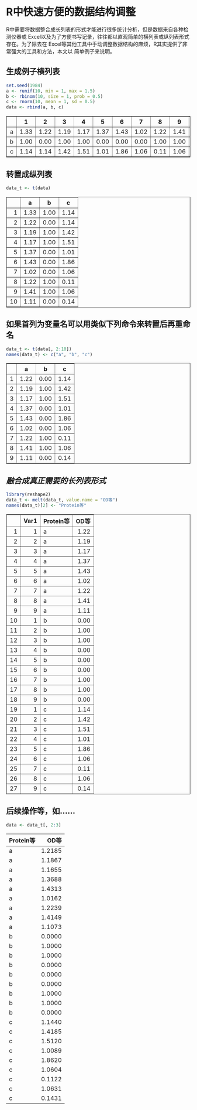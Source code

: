 R中快速方便的数据结构调整
========================================================

R中需要将数据整合成长列表的形式才能进行很多统计分析，但是数据来自各种检测仪器或
Excel以及为了方便书写记录，往往都以直观简单的横列表或纵列表形式存在。为了除去在
Excel等其他工具中手动调整数据结构的麻烦，R其实提供了非常强大的工具和方法，本文以
简单例子来说明。

## 生成例子横列表

```r
set.seed(1984)
a <- runif(10, min = 1, max = 1.5)
b <- rbinom(10, size = 1, prob = 0.5)
c <- rnorm(10, mean = 1, sd = 0.5)
data <- rbind(a, b, c)
```


<!-- html table generated in R 3.0.2 by xtable 1.7-1 package -->
<!-- Fri Dec  6 16:44:36 2013 -->
<TABLE border=1>
<TR> <TH>  </TH> <TH> 1 </TH> <TH> 2 </TH> <TH> 3 </TH> <TH> 4 </TH> <TH> 5 </TH> <TH> 6 </TH> <TH> 7 </TH> <TH> 8 </TH> <TH> 9 </TH> <TH> 10 </TH>  </TR>
  <TR> <TD align="right"> a </TD> <TD align="right"> 1.33 </TD> <TD align="right"> 1.22 </TD> <TD align="right"> 1.19 </TD> <TD align="right"> 1.17 </TD> <TD align="right"> 1.37 </TD> <TD align="right"> 1.43 </TD> <TD align="right"> 1.02 </TD> <TD align="right"> 1.22 </TD> <TD align="right"> 1.41 </TD> <TD align="right"> 1.11 </TD> </TR>
  <TR> <TD align="right"> b </TD> <TD align="right"> 1.00 </TD> <TD align="right"> 0.00 </TD> <TD align="right"> 1.00 </TD> <TD align="right"> 1.00 </TD> <TD align="right"> 0.00 </TD> <TD align="right"> 0.00 </TD> <TD align="right"> 0.00 </TD> <TD align="right"> 1.00 </TD> <TD align="right"> 1.00 </TD> <TD align="right"> 0.00 </TD> </TR>
  <TR> <TD align="right"> c </TD> <TD align="right"> 1.14 </TD> <TD align="right"> 1.14 </TD> <TD align="right"> 1.42 </TD> <TD align="right"> 1.51 </TD> <TD align="right"> 1.01 </TD> <TD align="right"> 1.86 </TD> <TD align="right"> 1.06 </TD> <TD align="right"> 0.11 </TD> <TD align="right"> 1.06 </TD> <TD align="right"> 0.14 </TD> </TR>
   </TABLE>


## 转置成纵列表

```r
data_t <- t(data)
```


<!-- html table generated in R 3.0.2 by xtable 1.7-1 package -->
<!-- Fri Dec  6 16:44:36 2013 -->
<TABLE border=1>
<TR> <TH>  </TH> <TH> a </TH> <TH> b </TH> <TH> c </TH>  </TR>
  <TR> <TD align="right"> 1 </TD> <TD align="right"> 1.33 </TD> <TD align="right"> 1.00 </TD> <TD align="right"> 1.14 </TD> </TR>
  <TR> <TD align="right"> 2 </TD> <TD align="right"> 1.22 </TD> <TD align="right"> 0.00 </TD> <TD align="right"> 1.14 </TD> </TR>
  <TR> <TD align="right"> 3 </TD> <TD align="right"> 1.19 </TD> <TD align="right"> 1.00 </TD> <TD align="right"> 1.42 </TD> </TR>
  <TR> <TD align="right"> 4 </TD> <TD align="right"> 1.17 </TD> <TD align="right"> 1.00 </TD> <TD align="right"> 1.51 </TD> </TR>
  <TR> <TD align="right"> 5 </TD> <TD align="right"> 1.37 </TD> <TD align="right"> 0.00 </TD> <TD align="right"> 1.01 </TD> </TR>
  <TR> <TD align="right"> 6 </TD> <TD align="right"> 1.43 </TD> <TD align="right"> 0.00 </TD> <TD align="right"> 1.86 </TD> </TR>
  <TR> <TD align="right"> 7 </TD> <TD align="right"> 1.02 </TD> <TD align="right"> 0.00 </TD> <TD align="right"> 1.06 </TD> </TR>
  <TR> <TD align="right"> 8 </TD> <TD align="right"> 1.22 </TD> <TD align="right"> 1.00 </TD> <TD align="right"> 0.11 </TD> </TR>
  <TR> <TD align="right"> 9 </TD> <TD align="right"> 1.41 </TD> <TD align="right"> 1.00 </TD> <TD align="right"> 1.06 </TD> </TR>
  <TR> <TD align="right"> 10 </TD> <TD align="right"> 1.11 </TD> <TD align="right"> 0.00 </TD> <TD align="right"> 0.14 </TD> </TR>
   </TABLE>


## 如果首列为变量名可以用类似下列命令来转置后再重命名

```r
data_t <- t(data[, 2:10])
names(data_t) <- c("a", "b", "c")
```


<!-- html table generated in R 3.0.2 by xtable 1.7-1 package -->
<!-- Fri Dec  6 16:44:36 2013 -->
<TABLE border=1>
<TR> <TH>  </TH> <TH> a </TH> <TH> b </TH> <TH> c </TH>  </TR>
  <TR> <TD align="right"> 1 </TD> <TD align="right"> 1.22 </TD> <TD align="right"> 0.00 </TD> <TD align="right"> 1.14 </TD> </TR>
  <TR> <TD align="right"> 2 </TD> <TD align="right"> 1.19 </TD> <TD align="right"> 1.00 </TD> <TD align="right"> 1.42 </TD> </TR>
  <TR> <TD align="right"> 3 </TD> <TD align="right"> 1.17 </TD> <TD align="right"> 1.00 </TD> <TD align="right"> 1.51 </TD> </TR>
  <TR> <TD align="right"> 4 </TD> <TD align="right"> 1.37 </TD> <TD align="right"> 0.00 </TD> <TD align="right"> 1.01 </TD> </TR>
  <TR> <TD align="right"> 5 </TD> <TD align="right"> 1.43 </TD> <TD align="right"> 0.00 </TD> <TD align="right"> 1.86 </TD> </TR>
  <TR> <TD align="right"> 6 </TD> <TD align="right"> 1.02 </TD> <TD align="right"> 0.00 </TD> <TD align="right"> 1.06 </TD> </TR>
  <TR> <TD align="right"> 7 </TD> <TD align="right"> 1.22 </TD> <TD align="right"> 1.00 </TD> <TD align="right"> 0.11 </TD> </TR>
  <TR> <TD align="right"> 8 </TD> <TD align="right"> 1.41 </TD> <TD align="right"> 1.00 </TD> <TD align="right"> 1.06 </TD> </TR>
  <TR> <TD align="right"> 9 </TD> <TD align="right"> 1.11 </TD> <TD align="right"> 0.00 </TD> <TD align="right"> 0.14 </TD> </TR>
   </TABLE>


## *融合成真正需要的长列表形式*

```r
library(reshape2)
data_t <- melt(data_t, value.name = "OD等")
names(data_t)[2] <- "Protein等"
```


<!-- html table generated in R 3.0.2 by xtable 1.7-1 package -->
<!-- Fri Dec  6 16:44:37 2013 -->
<TABLE border=1>
<TR> <TH>  </TH> <TH> Var1 </TH> <TH> Protein等 </TH> <TH> OD等 </TH>  </TR>
  <TR> <TD align="right"> 1 </TD> <TD align="right">   1 </TD> <TD> a </TD> <TD align="right"> 1.22 </TD> </TR>
  <TR> <TD align="right"> 2 </TD> <TD align="right">   2 </TD> <TD> a </TD> <TD align="right"> 1.19 </TD> </TR>
  <TR> <TD align="right"> 3 </TD> <TD align="right">   3 </TD> <TD> a </TD> <TD align="right"> 1.17 </TD> </TR>
  <TR> <TD align="right"> 4 </TD> <TD align="right">   4 </TD> <TD> a </TD> <TD align="right"> 1.37 </TD> </TR>
  <TR> <TD align="right"> 5 </TD> <TD align="right">   5 </TD> <TD> a </TD> <TD align="right"> 1.43 </TD> </TR>
  <TR> <TD align="right"> 6 </TD> <TD align="right">   6 </TD> <TD> a </TD> <TD align="right"> 1.02 </TD> </TR>
  <TR> <TD align="right"> 7 </TD> <TD align="right">   7 </TD> <TD> a </TD> <TD align="right"> 1.22 </TD> </TR>
  <TR> <TD align="right"> 8 </TD> <TD align="right">   8 </TD> <TD> a </TD> <TD align="right"> 1.41 </TD> </TR>
  <TR> <TD align="right"> 9 </TD> <TD align="right">   9 </TD> <TD> a </TD> <TD align="right"> 1.11 </TD> </TR>
  <TR> <TD align="right"> 10 </TD> <TD align="right">   1 </TD> <TD> b </TD> <TD align="right"> 0.00 </TD> </TR>
  <TR> <TD align="right"> 11 </TD> <TD align="right">   2 </TD> <TD> b </TD> <TD align="right"> 1.00 </TD> </TR>
  <TR> <TD align="right"> 12 </TD> <TD align="right">   3 </TD> <TD> b </TD> <TD align="right"> 1.00 </TD> </TR>
  <TR> <TD align="right"> 13 </TD> <TD align="right">   4 </TD> <TD> b </TD> <TD align="right"> 0.00 </TD> </TR>
  <TR> <TD align="right"> 14 </TD> <TD align="right">   5 </TD> <TD> b </TD> <TD align="right"> 0.00 </TD> </TR>
  <TR> <TD align="right"> 15 </TD> <TD align="right">   6 </TD> <TD> b </TD> <TD align="right"> 0.00 </TD> </TR>
  <TR> <TD align="right"> 16 </TD> <TD align="right">   7 </TD> <TD> b </TD> <TD align="right"> 1.00 </TD> </TR>
  <TR> <TD align="right"> 17 </TD> <TD align="right">   8 </TD> <TD> b </TD> <TD align="right"> 1.00 </TD> </TR>
  <TR> <TD align="right"> 18 </TD> <TD align="right">   9 </TD> <TD> b </TD> <TD align="right"> 0.00 </TD> </TR>
  <TR> <TD align="right"> 19 </TD> <TD align="right">   1 </TD> <TD> c </TD> <TD align="right"> 1.14 </TD> </TR>
  <TR> <TD align="right"> 20 </TD> <TD align="right">   2 </TD> <TD> c </TD> <TD align="right"> 1.42 </TD> </TR>
  <TR> <TD align="right"> 21 </TD> <TD align="right">   3 </TD> <TD> c </TD> <TD align="right"> 1.51 </TD> </TR>
  <TR> <TD align="right"> 22 </TD> <TD align="right">   4 </TD> <TD> c </TD> <TD align="right"> 1.01 </TD> </TR>
  <TR> <TD align="right"> 23 </TD> <TD align="right">   5 </TD> <TD> c </TD> <TD align="right"> 1.86 </TD> </TR>
  <TR> <TD align="right"> 24 </TD> <TD align="right">   6 </TD> <TD> c </TD> <TD align="right"> 1.06 </TD> </TR>
  <TR> <TD align="right"> 25 </TD> <TD align="right">   7 </TD> <TD> c </TD> <TD align="right"> 0.11 </TD> </TR>
  <TR> <TD align="right"> 26 </TD> <TD align="right">   8 </TD> <TD> c </TD> <TD align="right"> 1.06 </TD> </TR>
  <TR> <TD align="right"> 27 </TD> <TD align="right">   9 </TD> <TD> c </TD> <TD align="right"> 0.14 </TD> </TR>
   </TABLE>


## 后续操作等，如……

```r
data <- data_t[, 2:3]
```


|Protein等  |     OD等|
|:---------|-------:|
|a         |  1.2185|
|a         |  1.1867|
|a         |  1.1655|
|a         |  1.3688|
|a         |  1.4313|
|a         |  1.0162|
|a         |  1.2239|
|a         |  1.4149|
|a         |  1.1073|
|b         |  0.0000|
|b         |  1.0000|
|b         |  1.0000|
|b         |  0.0000|
|b         |  0.0000|
|b         |  0.0000|
|b         |  1.0000|
|b         |  1.0000|
|b         |  0.0000|
|c         |  1.1440|
|c         |  1.4185|
|c         |  1.5120|
|c         |  1.0089|
|c         |  1.8620|
|c         |  1.0604|
|c         |  0.1122|
|c         |  1.0631|
|c         |  0.1431|

